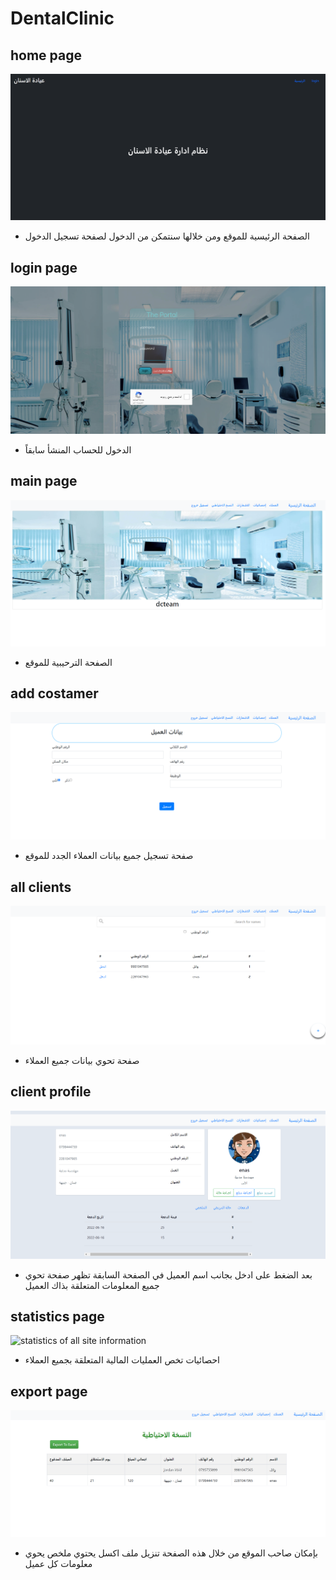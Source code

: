 # DentalClinic
## home page
![index](/secreenshts/index.png)
- الصفحة الرئيسية للموقع ومن خلالها سنتمكن من الدخول لصفحة تسجيل الدخول

## login page
![log or sign in](/secreenshts/login.png)
-  الدخول للحساب المنشأ سابقاً

## main page
![main site page](/secreenshts/dashboard.png)
- الصفحة الترحيبية للموقع

## add costamer
![to add new costamer](/secreenshts/addCustamer.png)
- صفحة تسجيل جميع بيانات العملاء الجدد للموقع

## all clients
![all cliens data page](/secreenshts/custammers.png)
- صفحة تحوي بيانات جميع العملاء

## client profile
![client data](/secreenshts/pfofile1.png)
-  بعد الضغط على ادخل بجانب اسم العميل في الصفحة السابقة تظهر صفحة تحوي جميع المعلومات المتعلقة بذاك العميل

 ## statistics page
 ![statistics of all site information](/secreenshts/statistics.png)
 - احصائيات تخص العمليات المالية المتعلقة بجميع العملاء

## export page
![export](/secreenshts/export.png)
- بإمكان صاحب الموقع من خلال هذه الصفحة تنزيل ملف اكسل يحتوي ملخص يحوي معلومات كل عميل
